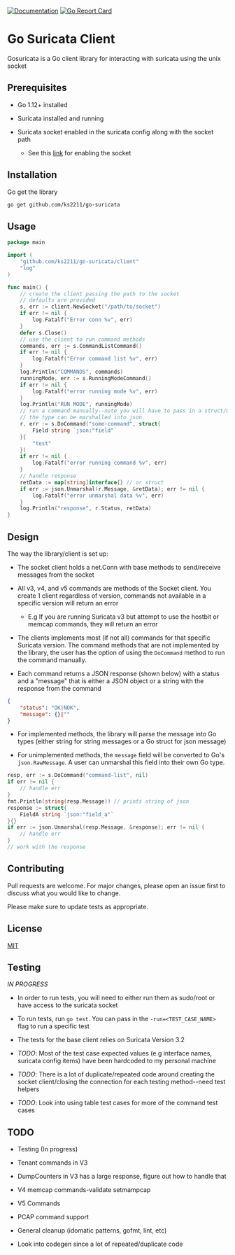 [![Documentation](https://godoc.org/github.com/ks2211/go-suricata?status.svg)](http://godoc.org/github.com/ks2211/go-suricata)
[![Go Report Card](https://goreportcard.com/badge/github.com/ks2211/go-suricata)](https://goreportcard.com/report/github.com/ks2211/go-suricata)

# Go Suricata Client 

Gosuricata is a Go client library for interacting with suricata using the unix socket

## Prerequisites

* Go 1.12+ installed

* Suricata installed and running

* Suricata socket enabled in the suricata config along with the socket path

    * See this [link](https://suricata.readthedocs.io/en/suricata-4.1.3/unix-socket.html#introduction) for enabling the socket

## Installation

Go get the library

```bash
go get github.com/ks2211/go-suricata
```

## Usage

```go
package main

import (
    "github.com/ks2211/go-suricata/client"
    "log"
)

func main() {
    // create the client passing the path to the socket
    // defaults are provided
    s, err := client.NewSocket("/path/to/socket")
    if err != nil {
        log.Fatalf("Error conn %v", err)
    }
    defer s.Close()
    // use the client to run command methods
    commands, err := s.CommandListCommand()
    if err != nil {
        log.Fatalf("Error command list %v", err)
    }
    log.Println("COMMANDS", commands)
    runningMode, err := s.RunningModeCommand()
    if err != nil {
        log.Fatalf("error running mode %v", err)
    }
    log.Println("RUN MODE", runningMode)
    // run a command manually--note you will have to pass in a struct/map/interface
    // the type can be marshalled into json
    r, err := s.DoCommand("some-command", struct{
        Field string `json:"field"`
    }{
        "test"
    })
    if err != nil {
        log.Fatalf("error running command %v", err)
    }
    // handle response
    retData := map[string]interface{} // or struct
    if err := json.Unmarshal(r.Message, &retData); err != nil {
        log.Fatalf("error unmarshal data %v", err)
    }
    log.Println("response", r.Status, retData)
}
```

## Design

The way the library/client is set up:

* The socket client holds a net.Conn with base methods to send/receive messages from the socket

* All v3, v4, and v5 commands are methods of the Socket client. You create 1 client regardless of version, commands not available in a specific version will return an error

    * E.g If you are running Suricata v3 but attempt to use the hostbit or memcap commands, they will return an error 

* The clients implements most (if not all) commands for that specific Suricata version. The command methods that are not implemented by the library, the user has the option of using the `DoCommand` method to run the command manually.

* Each command returns a JSON response (shown below) with a status and a "message" that is either a JSON object or a string with the response from the command

```json
{
    "status": "OK|NOK",
    "message": {}|""
}
```

* For implemented methods, the library will parse the message into Go types (either string for string messages or a Go struct for json message)

* For unimplemented methods, the `message` field will be  converted to Go's `json.RawMessage`. A user can unmarshal this field into their own Go type. 

```go
resp, err := s.DoCommand("command-list", nil)
if err != nil {
    // handle err
}
fmt.Println(string(resp.Message)) // prints string of json
response := struct{
    FieldA string `json:"field_a"`
}{}
if err := json.Unmarshal(resp.Message, &response); err != nil {
    // handle err
}
// work with the response
```

## Contributing
Pull requests are welcome. For major changes, please open an issue first to discuss what you would like to change.

Please make sure to update tests as appropriate.

## License
[MIT](https://choosealicense.com/licenses/mit/)

## Testing

*IN PROGRESS*

* In order to run tests, you will need to either run them as sudo/root or have access to the suricata socket

* To run tests, run `go test`. You can pass in the `-run=<TEST_CASE_NAME>` flag to run a specific test

* The tests for the base client relies on Suricata Version 3.2

* *TODO*: Most of the test case expected values (e.g interface names, suricata config items) have been hardcoded to my personal machine

* *TODO*: There is a lot of duplicate/repeated code around creating the socket client/closing the connection for each testing method--need test helpers

* *TODO*: Look into using table test cases for more of the command test cases


## TODO

* Testing (In progress)

* Tenant commands in V3

* DumpCounters in V3 has a large response, figure out how to handle that

* V4 memcap commands-validate setmampcap

* V5 Commands

* PCAP command support

* General cleanup (idomatic patterns, gofmt, lint, etc)

* Look into codegen since a lot of repeated/duplicate code